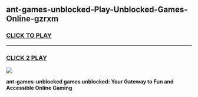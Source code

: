 
## ant-games-unblocked-Play-Unblocked-Games-Online-gzrxm
<h3>
<a href="https://premium76.site?title=ant-games-unblocked&ref=25A">CLICK TO PLAY</a></h3>
<hr>

<h3>
<a href="https://premium76.site?title=ant-games-unblocked&ref=25A">CLICK 2 PLAY</a>
  
</h3>

<a href="https://premium76.site?title=ant-games-unblocked&ref=25A"><img src="https://clearcache.store/games.png"></a>


**ant-games-unblocked games unblocked: Your Gateway to Fun and Accessible Online Gaming**
